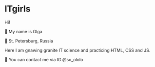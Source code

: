 # ITgirls


Hi!

:blossom: My name is Olga

:house_with_garden: St. Petersburg, Russia

Here I am gnawing granite IT science and practicing HTML, CSS and JS. 

:incoming_envelope: You can contact me via IG @so_ololo

